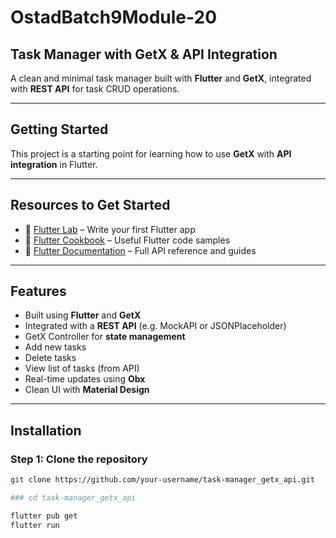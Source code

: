 #  OstadBatch9Module-20  
##  Task Manager with GetX & API Integration

A clean and minimal task manager built with **Flutter** and **GetX**, integrated with **REST API** for task CRUD operations.

---

##  Getting Started

This project is a starting point for learning how to use **GetX** with **API integration** in Flutter.

---

##  Resources to Get Started

- 🔗 [Flutter Lab](https://docs.flutter.dev/get-started/codelab) – Write your first Flutter app  
- 📖 [Flutter Cookbook](https://docs.flutter.dev/cookbook) – Useful Flutter code samples  
- 📘 [Flutter Documentation](https://docs.flutter.dev/) – Full API reference and guides

---

##  Features

-  Built using **Flutter** and **GetX**
-  Integrated with a **REST API** (e.g. MockAPI or JSONPlaceholder)
-  GetX Controller for **state management**
-  Add new tasks
-  Delete tasks
-  View list of tasks (from API)
-  Real-time updates using **Obx**
-  Clean UI with **Material Design**

---

##  Installation

### Step 1: Clone the repository
```bash
git clone https://github.com/your-username/task-manager_getx_api.git

### cd task-manager_getx_api

flutter pub get
flutter run
